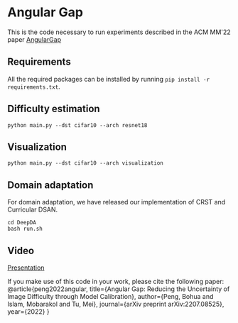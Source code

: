 # Angular Gap
This is the code necessary to run experiments described in the ACM MM'22 paper [AngularGap](https://arxiv.org/abs/2207.08525)
## Requirements
All the required packages can be installed by running `pip install -r requirements.txt`.
## Difficulty estimation
```shell
python main.py --dst cifar10 --arch resnet18
```
## Visualization
```shell
python main.py --dst cifar10 --arch visualization
```
## Domain adaptation
For domain adaptation, we have released our implementation of CRST and Curricular DSAN.
```shell
cd DeepDA
bash run.sh
```
## Video
[Presentation]()

If you make use of this code in your work, please cite the following paper:
@article{peng2022angular,
  title={Angular Gap: Reducing the Uncertainty of Image Difficulty through Model Calibration},
  author={Peng, Bohua and Islam, Mobarakol and Tu, Mei},
  journal={arXiv preprint arXiv:2207.08525},
  year={2022}
}
